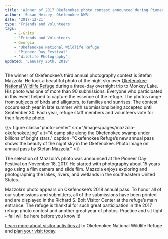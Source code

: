 ```yaml
---
title: 'Winner of 2017 Okefenokee photo contest announced during Pioneer Days'
author: 'Susan Heisey, Okefenokee NWR'
date: '2017-12-21'
type: 'Friends and Volunteers'
tags:
    - E-Grits
    - 'Friends and Volunteers'
    - Georgia
    - 'Okefenokee National Wildlife Refuge'
    - 'Pioneer Day Festival'
    - 'Wildlife Photography'
updated: 'January 26th, 2018'
---
```

The winner of Okefenokee’s third annual photography contest is Stefan Mazzola. He took a beautiful photo of the night sky over [Okefenokee National Wildlife Refuge](https://www.fws.gov/refuge/okefenokee/) during a three-day overnight trip to Monkey Lake. His photo was one of more than 90 submissions. Everyone who participated in this event helped to capture the essence of the refuge. The photos range from subjects of birds and alligators, to families and sunrises. The contest occurs each year in late summer with submissions being accepted until September 30. Each year, refuge staff members and volunteers vote for their favorite photo.

{{< figure class="photo-center" src="/images/pages/mazzola-okefenokee.jpg" alt="A camp site along the Okefenokee swamp under billions of bright stars." caption="Okefenokee Refuge’s new annual pass shows the beauty of the night sky in the Okefenokee.  Photo image on annual pass by Stefan Mazzola." >}}

The selection of Mazzola’s photo was announced at the Pioneer Day Festival on November 18, 2017. He started with photography about 15 years ago using a film camera and slide film. Mazzola enjoys exploring and photographing the lakes, rivers, and wetlands in the southeastern United States.

Mazzola’s photo appears on Okefenokee’s 2018 annual pass. To honor all of our submissions and submitters, all of the submissions have been printed and are displayed in the Richard S. Bolt Visitor Center at the refuge’s main entrance. The refuge is thankful for such great participation in the 2017 refuge photo contest and another great year of photos. Practice and sit tight – fall will be here before you know it!

[Learn more about visitor activities at](https://www.fws.gov/refuge/Okefenokee/visit/visitor_activities.html) to Okefenokee National Wildlife Refuge and [plan your visit today](https://www.fws.gov/refuge/Okefenokee/visit/plan_your_visit.html).
